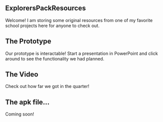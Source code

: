 ## ExplorersPackResources
Welcome! I am storing some original resources from one of my favorite school projects here for anyone to check out.
## The Prototype
Our prototype is interactable! Start a presentation in PowerPoint and click around to see the functionality we had planned.
## The Video
Check out how far we got in the quarter!
## The apk file...
Coming soon!
